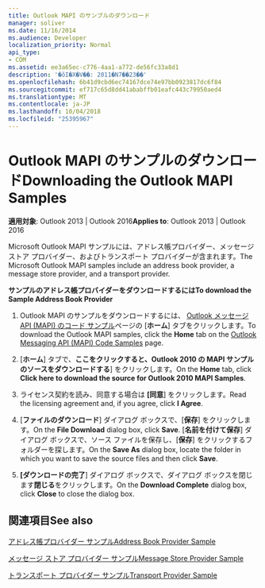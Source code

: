 ```yaml
---
title: Outlook MAPI のサンプルのダウンロード
manager: soliver
ms.date: 11/16/2014
ms.audience: Developer
localization_priority: Normal
api_type:
- COM
ms.assetid: ee3a65ec-c776-4aa1-a772-de56fc33a8d1
description: '�ŏI�X�V��: 2011�N7��23��'
ms.openlocfilehash: 6b41d9cbd6ec74167dce74e97bb0923817dc6f84
ms.sourcegitcommit: ef717c65d8dd41ababffb01eafc443c79950aed4
ms.translationtype: MT
ms.contentlocale: ja-JP
ms.lasthandoff: 10/04/2018
ms.locfileid: "25395967"
---
```

# <a name="downloading-the-outlook-mapi-samples"></a><span data-ttu-id="693e7-103">Outlook MAPI のサンプルのダウンロード</span><span class="sxs-lookup"><span data-stu-id="693e7-103">Downloading the Outlook MAPI Samples</span></span>

  
  
<span data-ttu-id="693e7-104">**適用対象**: Outlook 2013 | Outlook 2016</span><span class="sxs-lookup"><span data-stu-id="693e7-104">**Applies to**: Outlook 2013 | Outlook 2016</span></span> 
  
<span data-ttu-id="693e7-105">Microsoft Outlook MAPI サンプルには、アドレス帳プロバイダー、メッセージ ストア プロバイダー、およびトランスポート プロバイダーが含まれます。</span><span class="sxs-lookup"><span data-stu-id="693e7-105">The Microsoft Outlook MAPI samples include an address book provider, a message store provider, and a transport provider.</span></span>
  
 <span data-ttu-id="693e7-106">**サンプルのアドレス帳プロバイダーをダウンロードするには**</span><span class="sxs-lookup"><span data-stu-id="693e7-106">**To download the Sample Address Book Provider**</span></span>
  
1. <span data-ttu-id="693e7-107">Outlook MAPI のサンプルをダウンロードするには、 [Outlook メッセージ API (MAPI) のコード サンプル](https://ol2010mapisamples.codeplex.com/)ページの [**ホーム**] タブをクリックします。</span><span class="sxs-lookup"><span data-stu-id="693e7-107">To download the Outlook MAPI samples, click the **Home** tab on the [Outlook Messaging API (MAPI) Code Samples](https://ol2010mapisamples.codeplex.com/) page.</span></span> 
    
2. <span data-ttu-id="693e7-108">[**ホーム**] タブで、**ここをクリックすると、Outlook 2010 の MAPI サンプルのソースをダウンロードする**] をクリックします。</span><span class="sxs-lookup"><span data-stu-id="693e7-108">On the **Home** tab, click **Click here to download the source for Outlook 2010 MAPI Samples**.</span></span>
    
3. <span data-ttu-id="693e7-109">ライセンス契約を読み、同意する場合は **[同意**] をクリックします。</span><span class="sxs-lookup"><span data-stu-id="693e7-109">Read the licensing agreement and, if you agree, click **I Agree**.</span></span>
    
4. <span data-ttu-id="693e7-110">[**ファイルのダウンロード**] ダイアログ ボックスで、[**保存**] をクリックします。</span><span class="sxs-lookup"><span data-stu-id="693e7-110">On the **File Download** dialog box, click **Save**.</span></span> <span data-ttu-id="693e7-111">[**名前を付けて保存**] ダイアログ ボックスで、ソース ファイルを保存し、[**保存**] をクリックするフォルダーを探します。</span><span class="sxs-lookup"><span data-stu-id="693e7-111">On the **Save As** dialog box, locate the folder in which you want to save the source files and then click **Save**.</span></span>
    
5. <span data-ttu-id="693e7-112">**[ダウンロードの完了**] ダイアログ ボックスで、ダイアログ ボックスを閉じます**閉じる**をクリックします。</span><span class="sxs-lookup"><span data-stu-id="693e7-112">On the **Download Complete** dialog box, click **Close** to close the dialog box.</span></span> 
    
## <a name="see-also"></a><span data-ttu-id="693e7-113">関連項目</span><span class="sxs-lookup"><span data-stu-id="693e7-113">See also</span></span>



[<span data-ttu-id="693e7-114">アドレス帳プロバイダー サンプル</span><span class="sxs-lookup"><span data-stu-id="693e7-114">Address Book Provider Sample</span></span>](address-book-provider-sample.md)
  
[<span data-ttu-id="693e7-115">メッセージ ストア プロバイダー サンプル</span><span class="sxs-lookup"><span data-stu-id="693e7-115">Message Store Provider Sample</span></span>](message-store-provider-sample.md)
  
[<span data-ttu-id="693e7-116">トランスポート プロバイダー サンプル</span><span class="sxs-lookup"><span data-stu-id="693e7-116">Transport Provider Sample</span></span>](transport-provider-sample.md)

